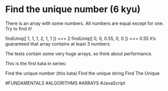# Find the unique number (6 kyu)

There is an array with some numbers. All numbers are equal except for one. Try to find it!

findUniq([ 1, 1, 1, 2, 1, 1 ]) === 2
findUniq([ 0, 0, 0.55, 0, 0 ]) === 0.55
It’s guaranteed that array contains at least 3 numbers.

The tests contain some very huge arrays, so think about performance.

This is the first kata in series:

Find the unique number (this kata)
Find the unique string
Find The Unique

#FUNDAMENTALS #ALGORITHMS #ARRAYS #JavaScript
